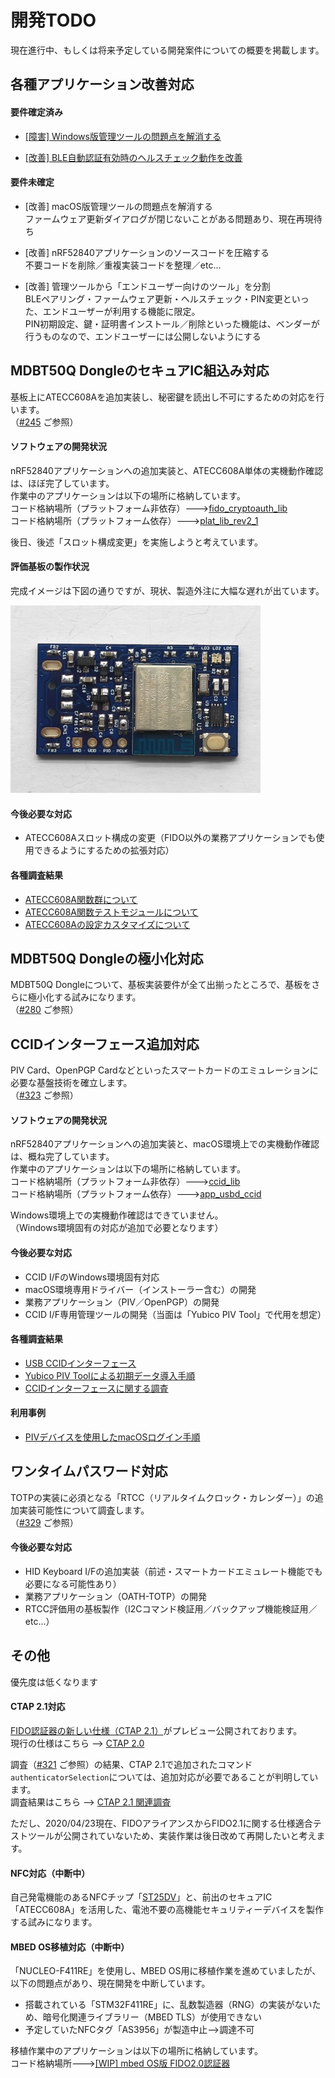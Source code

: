 # 開発TODO

現在進行中、もしくは将来予定している開発案件についての概要を掲載します。

## 各種アプリケーション改善対応

#### 要件確定済み

- [[障害] Windows版管理ツールの問題点を解消する](https://github.com/diverta/onecard-fido/issues/334)

- [[改善] BLE自動認証有効時のヘルスチェック動作を改善](https://github.com/diverta/onecard-fido/issues/302)

#### 要件未確定

- [改善] macOS版管理ツールの問題点を解消する<br>
ファームウェア更新ダイアログが閉じないことがある問題あり、現在再現待ち

- [改善] nRF52840アプリケーションのソースコードを圧縮する<br>
不要コードを削除／重複実装コードを整理／etc...

- [改善] 管理ツールから「エンドユーザー向けのツール」を分割<br>
BLEペアリング・ファームウェア更新・ヘルスチェック・PIN変更といった、エンドユーザーが利用する機能に限定。<br>
PIN初期設定、鍵・証明書インストール／削除といった機能は、ベンダーが行うものなので、エンドユーザーには公開しないようにする

## MDBT50Q DongleのセキュアIC組込み対応
基板上にATECC608Aを追加実装し、秘密鍵を読出し不可にするための対応を行います。<br>
（[#245](https://github.com/diverta/onecard-fido/issues/245) ご参照）

#### ソフトウェアの開発状況
nRF52840アプリケーションへの追加実装と、ATECC608A単体の実機動作確認は、ほぼ完了しています。<br>
作業中のアプリケーションは以下の場所に格納しています。<br>
コード格納場所（プラットフォーム非依存）--->[fido_cryptoauth_lib](FIDO2Device/fido_cryptoauth_lib)<br>
コード格納場所（プラットフォーム依存）--->[plat_lib_rev2_1](nRF5_SDK_v15.3.0/examples/diverta/plat_lib_rev2_1)

後日、後述「スロット構成変更」を実施しようと考えています。

#### 評価基板の製作状況
完成イメージは下図の通りですが、現状、製造外注に大幅な遅れが出ています。<br>

<img src="assets/0080.jpg" width="400">

#### 今後必要な対応
- ATECC608Aスロット構成の変更（FIDO以外の業務アプリケーションでも使用できるようにするための拡張対応）

#### 各種調査結果
- [ATECC608A関数群について](Research/CRYPTOAUTH/CRYPTOAUTHFUNC.md)
- [ATECC608A関数テストモジュールについて](Research/CRYPTOAUTH/CRYPTOAUTHTEST.md)
- [ATECC608Aの設定カスタマイズについて](Research/CRYPTOAUTH/CRYPTOAUTHCONF.md)

## MDBT50Q Dongleの極小化対応
MDBT50Q Dongleについて、基板実装要件が全て出揃ったところで、基板をさらに極小化する試みになります。<br>
（[#280](https://github.com/diverta/onecard-fido/issues/280) ご参照）

## CCIDインターフェース追加対応
PIV Card、OpenPGP Cardなどといったスマートカードのエミュレーションに必要な基盤技術を確立します。<br>
（[#323](https://github.com/diverta/onecard-fido/issues/323) ご参照）

#### ソフトウェアの開発状況
nRF52840アプリケーションへの追加実装と、macOS環境上での実機動作確認は、概ね完了しています。<br>
作業中のアプリケーションは以下の場所に格納しています。<br>
コード格納場所（プラットフォーム非依存）--->[ccid_lib](CCID/ccid_lib)<br>
コード格納場所（プラットフォーム依存）--->[app_usbd_ccid](nRF5_SDK_v15.3.0/examples/diverta/plat_lib/app_usbd_ccid.c)

Windows環境上での実機動作確認はできていません。<br>
（Windows環境固有の対応が追加で必要となります）

#### 今後必要な対応
- CCID I/FのWindows環境固有対応
- macOS環境専用ドライバー（インストーラー含む）の開発
- 業務アプリケーション（PIV／OpenPGP）の開発
- CCID I/F専用管理ツールの開発（当面は「Yubico PIV Tool」で代用を想定）

#### 各種調査結果
- [USB CCIDインターフェース](CCID/ccid_lib/README.md)
- [Yubico PIV Toolによる初期データ導入手順](Research/CCID/SETUPYKPIV.md)
- [CCIDインターフェースに関する調査](Research/CCID/README.md)

#### 利用事例
- [PIVデバイスを使用したmacOSログイン手順](Research/CCID/MACPIVLOGIN.md)

## ワンタイムパスワード対応
TOTPの実装に必須となる「RTCC（リアルタイムクロック・カレンダー）」の追加実装可能性について調査します。<br>
（[#329](https://github.com/diverta/onecard-fido/issues/329) ご参照）

#### 今後必要な対応
- HID Keyboard I/Fの追加実装（前述・スマートカードエミュレート機能でも必要になる可能性あり）
- 業務アプリケーション（OATH-TOTP）の開発
- RTCC評価用の基板製作（I2Cコマンド検証用／バックアップ機能検証用／etc...）

## その他
優先度は低くなります

#### CTAP 2.1対応

[FIDO認証器の新しい仕様（CTAP 2.1）](https://fidoalliance.org/specs/fido2/fido-client-to-authenticator-protocol-v2.1-rd-20191217.html)がプレビュー公開されております。<br>
現行の仕様はこちら --> [CTAP 2.0](https://fidoalliance.org/specs/fido-v2.0-ps-20190130/fido-client-to-authenticator-protocol-v2.0-ps-20190130.html)

調査（[#321](https://github.com/diverta/onecard-fido/issues/321) ご参照）の結果、CTAP 2.1で追加されたコマンド`authenticatorSelection`については、追加対応が必要であることが判明しています。<br>
調査結果はこちら --> [CTAP 2.1 関連調査](https://github.com/diverta/onecard-fido/blob/research-CTAP2.1-new-spec/Research/CTAP_2_1/README.md)

ただし、2020/04/23現在、FIDOアライアンスからFIDO2.1に関する仕様適合テストツールが公開されていないため、実装作業は後日改めて再開したいと考えます。

#### NFC対応（中断中）

自己発電機能のあるNFCチップ「[ST25DV](https://www.st.com/ja/nfc/st25dv-i2c-series-dynamic-nfc-tags.html)」と、前出のセキュアIC「ATECC608A」を活用した、電池不要の高機能セキュリティーデバイスを製作する試みになります。

#### MBED OS移植対応（中断中）

「NUCLEO-F411RE」を使用し、MBED OS用に移植作業を進めていましたが、以下の問題点があり、現在開発を中断しています。
- 搭載されている「STM32F411RE」に、乱数製造器（RNG）の実装がないため、暗号化関連ライブラリー（MBED TLS）が使用できない
- 予定していたNFCタグ「AS3956」が製造中止-->調達不可

移植作業中のアプリケーションは以下の場所に格納しています。<br>
コード格納場所--->[[WIP] mbed OS版 FIDO2.0認証器](STM32F411RE)
